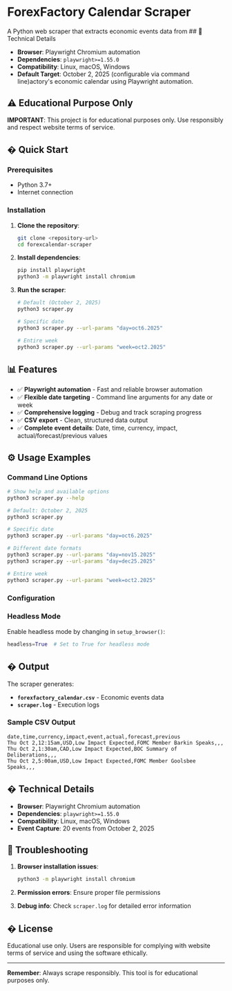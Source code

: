 # ForexFactory Calendar Scraper

A Python web scraper that extracts economic events data from ## 🔧 Technical Details

- **Browser**: Playwright Chromium automation
- **Dependencies**: `playwright>=1.55.0`
- **Compatibility**: Linux, macOS, Windows
- **Default Target**: October 2, 2025 (configurable via command line)actory's economic calendar using Playwright automation.

## ⚠️ Educational Purpose Only

**IMPORTANT**: This project is for educational purposes only. Use responsibly and respect website terms of service.

## � Quick Start

### Prerequisites
- Python 3.7+
- Internet connection

### Installation

1. **Clone the repository**:
   ```bash
   git clone <repository-url>
   cd forexcalendar-scraper
   ```

2. **Install dependencies**:
   ```bash
   pip install playwright
   python3 -m playwright install chromium
   ```

3. **Run the scraper**:
   ```bash
   # Default (October 2, 2025)
   python3 scraper.py
   
   # Specific date
   python3 scraper.py --url-params "day=oct6.2025"
   
   # Entire week
   python3 scraper.py --url-params "week=oct2.2025"
   ```

## 📊 Features

- ✅ **Playwright automation** - Fast and reliable browser automation
- ✅ **Flexible date targeting** - Command line arguments for any date or week
- ✅ **Comprehensive logging** - Debug and track scraping progress
- ✅ **CSV export** - Clean, structured data output
- ✅ **Complete event details**: Date, time, currency, impact, actual/forecast/previous values

## ⚙️ Usage Examples

### Command Line Options

```bash
# Show help and available options
python3 scraper.py --help

# Default: October 2, 2025
python3 scraper.py

# Specific date
python3 scraper.py --url-params "day=oct6.2025"

# Different date formats
python3 scraper.py --url-params "day=nov15.2025"
python3 scraper.py --url-params "day=dec25.2025"

# Entire week
python3 scraper.py --url-params "week=oct2.2025"
```

### Configuration

### Headless Mode

Enable headless mode by changing in `setup_browser()`:

```python
headless=True  # Set to True for headless mode
```

## � Output

The scraper generates:
- **`forexfactory_calendar.csv`** - Economic events data
- **`scraper.log`** - Execution logs

### Sample CSV Output
```csv
date,time,currency,impact,event,actual,forecast,previous
Thu Oct 2,12:15am,USD,Low Impact Expected,FOMC Member Barkin Speaks,,,
Thu Oct 2,1:30am,CAD,Low Impact Expected,BOC Summary of Deliberations,,,
Thu Oct 2,5:00am,USD,Low Impact Expected,FOMC Member Goolsbee Speaks,,,
```

## � Technical Details

- **Browser**: Playwright Chromium automation
- **Dependencies**: `playwright>=1.55.0`
- **Compatibility**: Linux, macOS, Windows
- **Event Capture**: 20 events from October 2, 2025

## 🚨 Troubleshooting

1. **Browser installation issues**:
   ```bash
   python3 -m playwright install chromium
   ```

2. **Permission errors**: Ensure proper file permissions
3. **Debug info**: Check `scraper.log` for detailed error information

## � License

Educational use only. Users are responsible for complying with website terms of service and using the software ethically.

---

**Remember**: Always scrape responsibly. This tool is for educational purposes only.